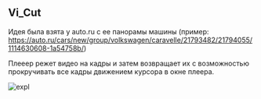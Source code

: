 ## Vi_Cut 
Идея была взята у auto.ru с ее панорамы машины (пример: https://auto.ru/cars/new/group/volkswagen/caravelle/21793482/21794055/1114630608-1a54758b/)

Плееер режет видео на кадры и затем возвращает
их с возможностью  прокручивать все кадры движением курсора в окне плеера.

![expl](https://user-images.githubusercontent.com/96320343/166126749-3897195d-bb6a-41ef-997c-027290708d50.gif)
